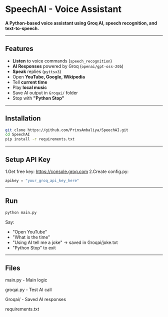 # SpeechAI - Voice Assistant

**A Python-based voice assistant using Groq AI, speech recognition, and text-to-speech.**

---

## Features
- **Listen** to voice commands (`speech_recognition`)
- **AI Responses** powered by Groq (`openai/gpt-oss-20b`)
- **Speak** replies (`pyttsx3`)
- Open **YouTube, Google, Wikipedia**
- Tell **current time**
- Play **local music**
- Save AI output in `Groqai/` folder
- Stop with **"Python Stop"**

---

## Installation

```bash
git clone https://github.com/PrinsAmbaliya/SpeechAI.git
cd SpeechAI
pip install -r requirements.txt
```

---

## Setup API Key

1.Get free key: https://console.groq.com
2.Create config.py:
```python
apikey = "your_groq_api_key_here"
```

---

## Run

```bash
python main.py
```
Say:

- "Open YouTube"
- "What is the time"
- "Using AI tell me a joke" → saved in Groqai/joke.txt
- "Python Stop" to exit

---

## Files

main.py         - Main logic

groqai.py       - Test AI call

Groqai/         - Saved AI responses

requirements.txt
